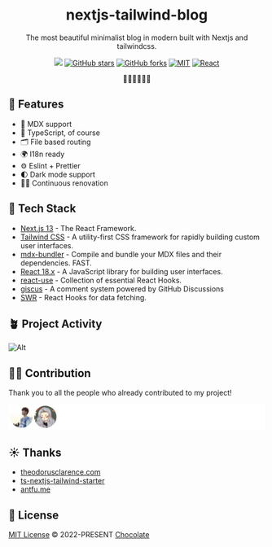 <h1 align="center">nextjs-tailwind-blog</h1>

<p align="center">
The most beautiful minimalist blog in modern built with Nextjs and tailwindcss.
</p>

<p align="center">
<a href="https://space.bilibili.com/351534170"><img src="https://img.shields.io/badge/dynamic/json?labelColor=FE7398&logo=bilibili&logoColor=white&label=bilibili%20fans&color=00aeec&query=%24.data.totalSubs&url=https%3A%2F%2Fapi.spencerwoo.com%2Fsubstats%2F%3Fsource%3Dbilibili%26queryKey%3D351534170" /></a>
<a href="https://github.com/Chocolate1999/nextjs-tailwind-blog" target="__blank"><img alt="GitHub stars" src="https://img.shields.io/github/stars/Chocolate1999/nextjs-tailwind-blog?style=social"></a>
<a href="https://github.com/Chocolate1999/nextjs-tailwind-blog/network"><img alt="GitHub forks" src="https://img.shields.io/github/forks/Chocolate1999/nextjs-tailwind-blog?style=social"></a>
<a href="https://github.com/Chocolate1999/nextjs-tailwind-blog" target="__blank"><img alt="MIT" src="https://img.shields.io/github/license/Chocolate1999/nextjs-tailwind-blog"></a>
<a href="https://github.com/Chocolate1999/nextjs-tailwind-blog" target="__blank"><img alt="React" src="https://img.shields.io/badge/-React-%23282C34?style=flat-square&logo=react"></a>
</p>

<p align="center">
 🧑‍💻👩‍💻👨‍💻
</p>

## 🚀 Features

- 📝 MDX support
- 🦾 TypeScript, of course
- 🗂 File based routing
- 🌍 I18n ready
- ⚙️ Eslint + Prettier
- 🌓 Dark mode support
- 🧑‍💻 Continuous renovation

## 🦄 Tech Stack

- [Next.js 13](https://nextjs.org/) - The React Framework.
- [Tailwind CSS](https://tailwindcss.com/) - A utility-first CSS framework for rapidly building custom user interfaces.
- [mdx-bundler](https://github.com/kentcdodds/mdx-bundler) - Compile and bundle your MDX files and their dependencies. FAST.
- [React 18.x](https://reactjs.org/) - A JavaScript library for building user interfaces.
- [react-use](https://streamich.github.io/react-use/) - Collection of essential React Hooks.
- [giscus](https://giscus.app/zh-CN) - A comment system powered by GitHub Discussions
- [SWR](https://swr.vercel.app/) - React Hooks for data fetching.

## 🪴 Project Activity

![Alt](https://repobeats.axiom.co/api/embed/0d333a7111c72a0c7ed603bfab7298225a46a856.svg 'Repobeats analytics image')

## 🧑‍💻 Contribution

Thank you to all the people who already contributed to my project!

<a href="https://github.com/Chocolate1999/nextjs-tailwind-blog/graphs/contributors"><img src="https://github.com/Chocolate1999/nextjs-tailwind-blog/blob/main/CONTRIBUTORS.svg" /></a>

## ☀️ Thanks

- [theodorusclarence.com](https://github.com/theodorusclarence/theodorusclarence.com) 
- [ts-nextjs-tailwind-starter](https://github.com/theodorusclarence/ts-nextjs-tailwind-starter)
- [antfu.me](https://github.com/antfu/antfu.me)

## 📄 License

[MIT License](https://github.com/Chocolate1999/nextjs-tailwind-blog/blob/main/LICENSE) © 2022-PRESENT [Chocolate](https://github.com/Chocolate1999)
